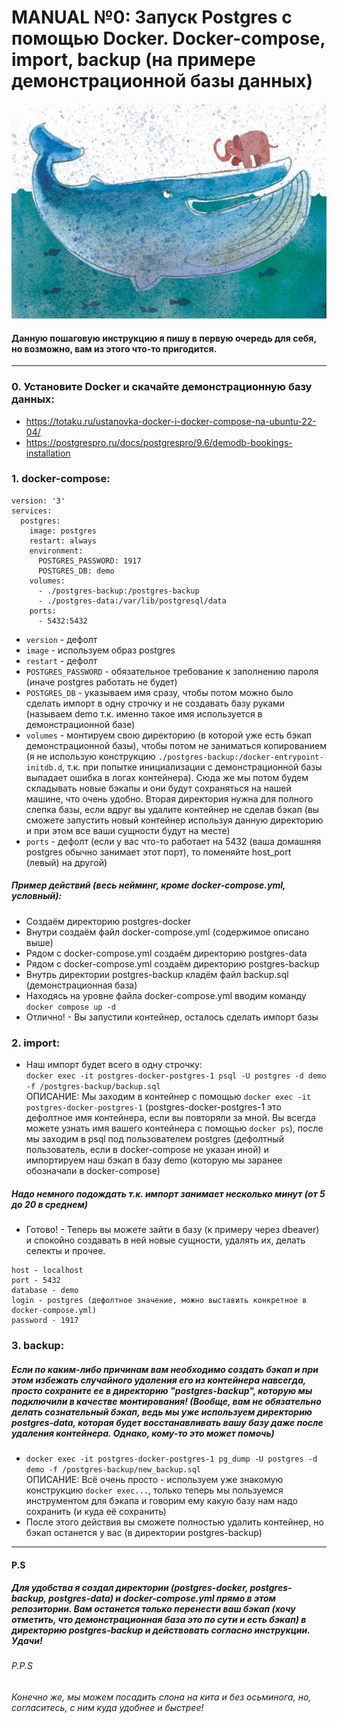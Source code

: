 # MANUAL №0: Запуск Postgres c помощью Docker. Docker-compose, import, backup (на примере демонстрационной базы данных)

![docker_and_postgres](pictures/docker_and_postgres.jpg)

#### Данную пошаговую инструкцию я пишу в первую очередь для себя, но возможно, вам из этого что-то пригодится.

---
### 0. Установите Docker и скачайте демонстрационную базу данных:
- https://totaku.ru/ustanovka-docker-i-docker-compose-na-ubuntu-22-04/
- https://postgrespro.ru/docs/postgrespro/9.6/demodb-bookings-installation

### 1. docker-compose:
```
version: '3'
services:
  postgres:
    image: postgres
    restart: always
    environment:
      POSTGRES_PASSWORD: 1917
      POSTGRES_DB: demo
    volumes:
      - ./postgres-backup:/postgres-backup
      - ./postgres-data:/var/lib/postgresql/data
    ports:
      - 5432:5432
```
 - `version` - дефолт
 - `image` - используем образ postgres
 - `restart` - дефолт
 - `POSTGRES_PASSWORD` - обязательное требование к заполнению пароля (иначе postgres работать не будет)
 - `POSTGRES_DB` - указываем имя сразу, чтобы потом можно было сделать импорт в одну строчку и не создавать базу руками (называем demo т.к. именно такое имя используется в демонстрационной базе)
 - `volumes` - монтируем свою директорию (в которой уже есть бэкап демонстрационной базы), чтобы потом не заниматься копированием (я не использую конструкцию `./postgres-backup:/docker-entrypoint-initdb.d`, т.к. при попытке инициализации с демонстрационной базы выпадает ошибка в логах контейнера). Сюда же мы потом будем складывать новые бэкапы и они будут сохраняться на нашей машине, что очень удобно. Вторая директория нужна для полного слепка базы, если вдруг вы удалите контейнер не сделав бэкап (вы сможете запустить новый контейнер используя данную директорию и при этом все ваши сущности будут на месте)
 - `ports` - дефолт (если у вас что-то работает на 5432 (ваша домашняя postgres обычно занимает этот порт), то поменяйте host_port (левый) на другой)

 ##### Пример действий (весь нейминг, кроме docker-compose.yml, условный):
  - Создаём директорию postgres-docker
  - Внутри создаём файл docker-compose.yml (содержимое описано выше)
  - Рядом с docker-compose.yml создаём директорию postgres-data
  - Рядом с docker-compose.yml создаём директорию postgres-backup
  - Внутрь директории postgres-backup кладём файл backup.sql (демонстрационная база)
  - Находясь на уровне файла docker-compose.yml вводим команду `docker compose up -d`
  - Отлично! - Вы запустили контейнер, осталось сделать импорт базы

### 2. import:
 - Наш импорт будет всего в одну строчку:  
`docker exec -it postgres-docker-postgres-1 psql -U postgres -d demo -f /postgres-backup/backup.sql`    
ОПИСАНИЕ: Мы заходим в контейнер с помощью `docker exec -it postgres-docker-postgres-1` (postgres-docker-postgres-1 это дефолтное имя контейнера, если вы повторяли за мной. Вы всегда можете узнать имя вашего контейнера с помощью `docker ps`), после мы заходим в psql под пользователем postgres (дефолтный пользователь, если в docker-compose не указан иной) и импортируем наш бэкап в базу demo (которую мы заранее обозначали в docker-compose)

##### Надо немного подождать т.к. импорт занимает несколько минут (от 5 до 20 в среднем)

  - Готово! - Теперь вы можете зайти в базу (к примеру через dbeaver) и спокойно создавать в ней новые сущности, удалять их, делать селекты и прочее. 
  ```
  host - localhost
  port - 5432
  database - demo
  login - postgres (дефолтное значение, можно выставить конкретное в docker-compose.yml)
  password - 1917
  ```

### 3. backup:
##### Если по каким-либо причинам вам необходимо создать бэкап и при этом избежать случайного удаления его из контейнера навсегда, просто сохраните ее в директорию "postgres-backup", которую мы подключили в качестве монтирования! (Вообще, вам не обязательно делать сознательный бэкап, ведь мы уже используем директорию postgres-data, которая будет восстанавливать вашу базу даже после удаления контейнера. Однако, кому-то это может помочь)
 - ```docker exec -it postgres-docker-postgres-1 pg_dump -U postgres -d demo -f /postgres-backup/new_backup.sql```  
 ОПИСАНИЕ: Всё очень просто - используем уже знакомую конструкцию `docker exec...`, только теперь мы пользуемся инструментом для бэкапа и говорим ему какую базу нам надо сохранить (и куда её сохранить)
 - После этого действия вы сможете полностью удалить контейнер, но бэкап останется у вас (в директории postgres-backup)


---
#### P.S
##### Для удобства я создал директории (postgres-docker, postgres-backup, postgres-data) и docker-compose.yml прямо в этом репозитории. Вам останется только перенести ваш бэкап (хочу отметить, что демонстрационная база это по сути и есть бэкап) в директорию postgres-backup и действовать согласно инструкции. Удачи!

###### P.P.S
###### Конечно же, мы можем посадить слона на кита и без осьминога, но, согласитесь, с ним куда удобнее и быстрее!